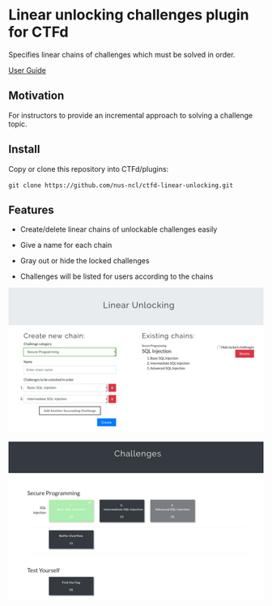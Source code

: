 # Linear unlocking challenges plugin for CTFd

Specifies linear chains of challenges which must be solved in order.

[User Guide](docs/user-guide.md)

## Motivation

For instructors to provide an incremental approach to solving a challenge topic.

## Install

Copy or clone this repository into CTFd/plugins:

`git clone https://github.com/nus-ncl/ctfd-linear-unlocking.git`

## Features

- Create/delete linear chains of unlockable challenges easily

- Give a name for each chain

- Gray out or hide the locked challenges

- Challenges will be listed for users according to the chains

![Admin panel view](/docs/screenshot_1.png)

![Challenges view](/docs/screenshot_2.png)
